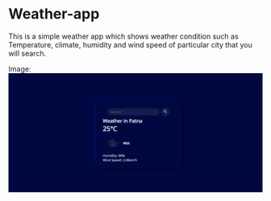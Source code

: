 # Weather-app
This is a simple weather app which shows weather condition such as Temperature, climate, humidity and wind speed of particular city that you will search.

Image:
![](Img.png)

